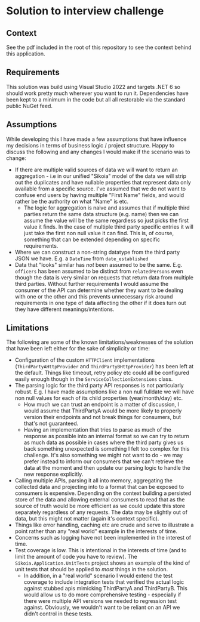 # Solution to interview challenge

## Context

See the pdf included in the root of this repository to see the context behind this application.

## Requirements

This solution was build using Visual Studio 2022 and targets .NET 6 so should work pretty much wherever you want to run it. Dependencies have been kept to a minimum in the code but all all restorable via the standard public NuGet feed.

## Assumptions

While developing this I have made a few assumptions that have influence my decisions in terms of business logic / project structure. Happy to discuss the following and any changes I would make if the scenario was to change:

* If there are multiple valid sources of data we will want to return an aggregation - i.e in our unified "Sikoia" model of the data we will strip out the duplicates and have nullable properties that represent data only available from a specific source. I've assumed that we do not want to confuse end users by having multiple "First Name" fields, and would rather be the authority on what "Name" is etc.
    * The logic for aggregation is naive and assumes that if multiple third parties return the same data structure (e.g. name) then we can assume the value will be the same regardless so just picks the first value it finds. In the case of multiple third party specific entries it will just take the first non null value it can find. This is, of course, something that can be extended depending on specific requirements.
* Where we can construct a non-string datatype from the third party JSON we have. E.g. a `DateTime` from `date_established`
* Data that "looks" similar has *not* been assumed to be the same. E.g. `officers` has been assumed to be distinct from `relatedPersons` even though the data is very similar on requests that return data from multiple third parties. Without further requirements I would assume the consumer of the API can determine whether they want to be dealing with one or the other and this prevents unnecessary risk around requirements in one type of data affecting the other if it does turn out they have different meanings/intentions.

## Limitations

The following are some of the known limitations/weaknesses of the solution that have been left either for the sake of simplicity or time:

* Configuration of the custom `HTTPClient` implementations (`ThirdPartyAHttpProvider` and `ThirdPartyBHttpProvider`) has been left at the default. Things like timeout, retry policy etc could all be configured easily enough though in the `ServiceCollectionExtensions` class.
* The parsing logic for the third party API responses is not particularly robust. E.g. I have made assumptions like a non null fulldate we will have non null values for each of its child properties (year/month/day) etc.
    * How much we can trust an endpoint is a matter of discussion, I would assume that ThirdPartyA would be more likely to properly version their endpoints and not break things for consumers, but that's not guaranteed.
    * Having an implementation that tries to parse as much of the response as possible into an internal format so we can try to return as much data as possible in cases where the third party gives us back something unexpected is something I felt too complex for this challenge. It's also something we might not want to do - we may prefer instead to inform our consumers that we can't retrieve the data at the moment and then update our parsing logic to handle the new response explicitly.
* Calling multiple APIs, parsing it all into memory, aggregating the collected data and projecting into to a format that can be exposed to consumers is expensive. Depending on the context building a persisted store of the data and allowing external consumers to read that as the source of truth would be more efficient as we could update this store separately regardless of any requests. The data may be slightly out of data, but this might not matter (again it's context specific). 
* Things like error handling, caching etc are crude and serve to illustrate a point rather than any "real world" example in the interests of time.
* Concerns such as logging have not been implemented in the interest of time.
* Test coverage is low. This is intentional in the interests of time (and to limit the amount of code you have to review). The `Sikoia.Application.UnitTests` project shows an example of the kind of unit tests that should be applied to *most* things in the solution.
    * In addition, in a "real world" scenario I would extend the test coverage to include integration tests that verified the actual logic against stubbed apis mimicking ThirdPartyA and ThirdPartyB. This would allow us to do more comprehensive testing - especially if there were multiple API versions we needed to regression test against. Obviously, we wouldn't want to be reliant on an API we didn't control in these tests.
